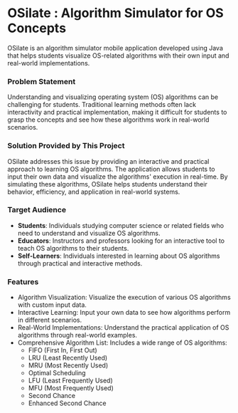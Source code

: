 # OSilate : Algorithm Simulator for OS Concepts

OSilate is an algorithm simulator mobile application developed using Java that helps students visualize OS-related algorithms with their own input and real-world implementations.

### Problem Statement

Understanding and visualizing operating system (OS) algorithms can be challenging for students. Traditional learning methods often lack interactivity and practical implementation, making it difficult for students to grasp the concepts and see how these algorithms work in real-world scenarios.

### Solution Provided by This Project

OSilate addresses this issue by providing an interactive and practical approach to learning OS algorithms. The application allows students to input their own data and visualize the algorithms' execution in real-time. By simulating these algorithms, OSilate helps students understand their behavior, efficiency, and application in real-world systems.

### Target Audience

- **Students**: Individuals studying computer science or related fields who need to understand and visualize OS algorithms.
- **Educators**: Instructors and professors looking for an interactive tool to teach OS algorithms to their students.
- **Self-Learners**: Individuals interested in learning about OS algorithms through practical and interactive methods.
### Features
- Algorithm Visualization: Visualize the execution of various OS algorithms with custom input data.
- Interactive Learning: Input your own data to see how algorithms perform in different scenarios.
- Real-World Implementations: Understand the practical application of OS algorithms through real-world examples.
- Comprehensive Algorithm List: Includes a wide range of OS algorithms:
    - FIFO (First In, First Out)
    - LRU (Least Recently Used)
    - MRU (Most Recently Used)
    - Optimal Scheduling
    - LFU (Least Frequently Used)
    - MFU (Most Frequently Used)
    - Second Chance
    - Enhanced Second Chance
